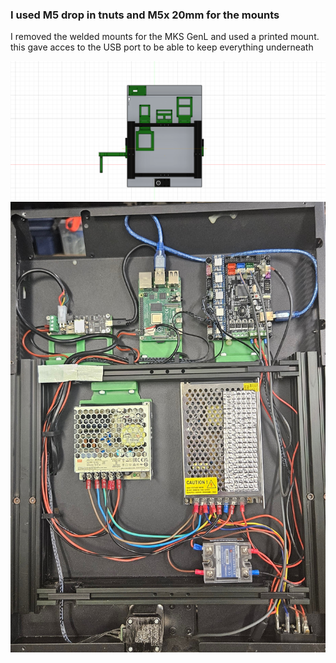 ### I used M5 drop in tnuts and M5x 20mm for the mounts
I removed the welded mounts for the MKS GenL and used a printed mount. this gave acces to the USB port to be able to keep everything underneath

![alt text](images/electronic-mounts.png)
![alt text](images/electronics-assembled.jpg)
